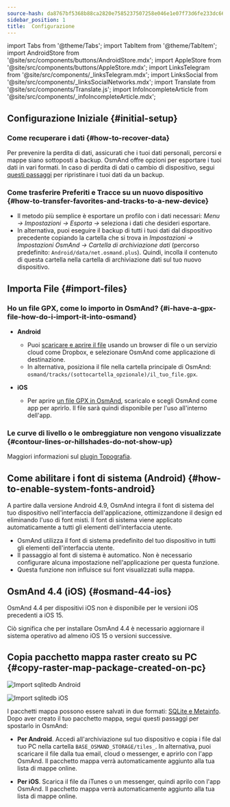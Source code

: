 ```yaml
---
source-hash: da8767bf5368b88ca2820e7585237507258e046e1e07f73d6fe233dc66687628
sidebar_position: 1
title:  Configurazione
---
```

import Tabs from '@theme/Tabs';
import TabItem from '@theme/TabItem';
import AndroidStore from '@site/src/components/buttons/AndroidStore.mdx';
import AppleStore from '@site/src/components/buttons/AppleStore.mdx';
import LinksTelegram from '@site/src/components/_linksTelegram.mdx';
import LinksSocial from '@site/src/components/_linksSocialNetworks.mdx';
import Translate from '@site/src/components/Translate.js';
import InfoIncompleteArticle from '@site/src/components/_infoIncompleteArticle.mdx';



## Configurazione Iniziale {#initial-setup}

### Come recuperare i dati {#how-to-recover-data}

Per prevenire la perdita di dati, assicurati che i tuoi dati personali, percorsi e mappe siano sottoposti a backup. OsmAnd offre opzioni per esportare i tuoi dati in vari formati. In caso di perdita di dati o cambio di dispositivo, segui [questi passaggi](https://osmand.net/docs/user/personal/import-export/#preventing-data-loss) per ripristinare i tuoi dati da un backup.


### Come trasferire Preferiti e Tracce su un nuovo dispositivo {#how-to-transfer-favorites-and-tracks-to-a-new-device}

- Il metodo più semplice è esportare un profilo con i dati necessari: *Menu → Impostazioni → Esporta →* seleziona i dati che desideri esportare.
- In alternativa, puoi eseguire il backup di tutti i tuoi dati dal dispositivo precedente copiando la cartella che si trova in *Impostazioni → Impostazioni OsmAnd → Cartella di archiviazione dati* (percorso predefinito: `Android/data/net.osmand.plus`). Quindi, incolla il contenuto di questa cartella nella cartella di archiviazione dati sul tuo nuovo dispositivo.


## Importa File {#import-files}

### Ho un file GPX, come lo importo in OsmAnd? {#i-have-a-gpx-file-how-do-i-import-it-into-osmand}

- **Android**
    - Puoi [scaricare e aprire il file](../navigation/setup/gpx-navigation.md) usando un browser di file o un servizio cloud come Dropbox, e selezionare OsmAnd come applicazione di destinazione.
    - In alternativa, posiziona il file nella cartella principale di OsmAnd: `osmand/tracks/(sottocartella_opzionale)/il_tuo_file.gpx`.

- **iOS**
    - Per aprire [un file GPX in OsmAnd](../navigation/setup/gpx-navigation.md), scaricalo e scegli OsmAnd come app per aprirlo. Il file sarà quindi disponibile per l'uso all'interno dell'app.

### Le curve di livello o le ombreggiature non vengono visualizzate {#contour-lines-or-hillshades-do-not-show-up}

Maggiori informazioni sul [plugin Topografia](../plugins/topography.md).


## Come abilitare i font di sistema (Android) {#how-to-enable-system-fonts-android}

A partire dalla versione Android 4.9, OsmAnd integra il font di sistema del tuo dispositivo nell'interfaccia dell'applicazione, ottimizzandone il design ed eliminando l'uso di font misti. Il font di sistema viene applicato automaticamente a tutti gli elementi dell'interfaccia utente.

- OsmAnd utilizza il font di sistema predefinito del tuo dispositivo in tutti gli elementi dell'interfaccia utente.
- Il passaggio al font di sistema è automatico. Non è necessario configurare alcuna impostazione nell'applicazione per questa funzione.
- Questa funzione non influisce sui font visualizzati sulla mappa.


## OsmAnd 4.4 (iOS) {#osmand-44-ios}

OsmAnd 4.4 per dispositivi iOS non è disponibile per le versioni iOS precedenti a iOS 15.

Ciò significa che per installare OsmAnd 4.4 è necessario aggiornare il sistema operativo ad almeno iOS 15 o versioni successive.


<!--
## Storage on an SD card (Android) {#storage-on-an-sd-card-android}

:::note
When you *turn on a USB drive to share files* with a computer or disconnect the SD card through system settings, the external drive is disconnected from the device and all applications running on the external drive are **immediately terminated**. You can [read more here](https://developer.android.com/guide/topics/data/install-location).
:::

### To move the OsmAnd home (maps) folder to an external SD card: {#to-move-the-osmand-home-maps-folder-to-an-external-sd-card}

-   Go to *Settings (on the start screen) →  OsmAnd Settings → Data storage folder*
-   Change the value to a path pointing to the external SD card, on many
    Android systems may contain `/storage/extSdCard` or similar.
    Please note that some versions of Android strictly limit your choice
    of which path will be write-accessible for apps.
-   You are then asked if the contents of the OsmAnd data folder should be moved from
    internal memory to the external SD card.
    You may also perform this manually using a built-in file manager app on the device or via
    connecting the device to a computer as external storage and performing the move from there.


### How do I use my SD card with OsmAnd under Android 4.4+ and 5 {#how-do-i-use-my-sd-card-with-osmand-under-android-44-and-5}

If you update your Android to version 4.4.x, you will experience a known
Android issue with the `WRITE_EXTERNAL_STORAGE` permission: Android has
changed the rules so that from now on no application can write to the
external SD card anywhere outside its new standard folder
`Android/data/[PACKAGE-NAME]`. If OsmAnd was installed before updating
your device to Android 4.4.x, it will continue to work (read-only) with
the old, non-standard osmand folder, but won't be able to update any map
and other files there.

Solutions:

-   Move OsmAnd's data folder osmand to the internal storage. \
     **Drawback:** Internal storage can be rather small.
-   Move OsmAnd's data folder osmand into its standard SD folder, \
    for OsmAnd+ : `(extSdCard)/Android/data/net.osmand.plus/files` \
    for OsmAnd : `(extSdCard)/Android/data/net.osmand/files` \
     **Caution:** Whenever you uninstall OsmAnd now, all your data will
    be erased as well! (Unless you unmount your SD card, or rename the
    net.osmand(.plus) folder before de-installation.)

If you manually want to perform the necessary copies/moves, either use a
PC to perform this action on the SD card, or on the device itself use
the file manager tool **which came pre-installed with your Android**
(only these methods will have the necessary write permission). All copy operations
may also be invoked in OsmAnd itself via `Menu/Settings/General/Data
storage folder` but the copy operations may take a long time or result in
errors (e.g. if the SD card is too full).
-->


## Copia pacchetto mappa raster creato su PC {#copy-raster-map-package-created-on-pc}

<Tabs groupId="operating-systems" queryString="current-os">

<TabItem value="android" label="Android">

![Import sqlitedb Android](@site/static/img/plugins/online-maps/import-sqlitedb-android.png)

</TabItem>

<TabItem value="ios" label="iOS">

![Import sqlitedb iOS](@site/static/img/plugins/online-maps/import-sqlitedb-ios.png)  

</TabItem>

</Tabs>

I pacchetti mappa possono essere salvati in due formati: [SQLite e Metainfo](https://osmand.net/docs/user/map/raster-maps). Dopo aver creato il tuo pacchetto mappa, segui questi passaggi per spostarlo in OsmAnd:

- **Per Android**. Accedi all'archiviazione sul tuo dispositivo e copia i file dal tuo PC nella cartella `BASE_OSMAND_STORAGE/tiles_`. In alternativa, puoi scaricare il file dalla tua email, cloud o messenger, e aprirlo con l'app OsmAnd. Il pacchetto mappa verrà automaticamente aggiunto alla tua lista di mappe online.

- **Per iOS**. Scarica il file da iTunes o un messenger, quindi aprilo con l'app OsmAnd. Il pacchetto mappa verrà automaticamente aggiunto alla tua lista di mappe online.